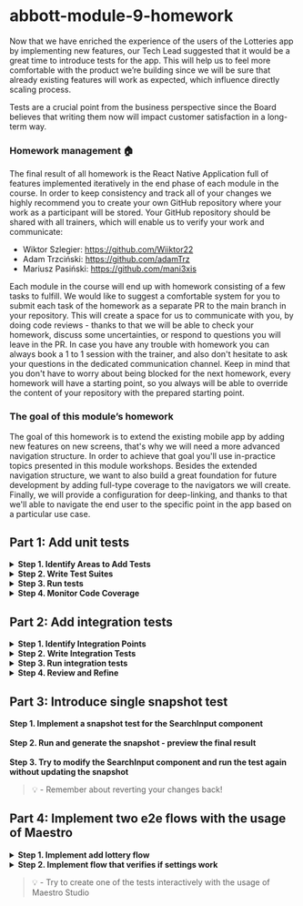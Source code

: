 # abbott-module-9-homework

Now that we have enriched the experience of the users of the Lotteries app by implementing new features, our Tech Lead suggested that it would be a great time to introduce tests for the app. This will help us to feel more comfortable with the product we’re building since we will be sure that already existing features will work as expected, which influence directly scaling process.

Tests are a crucial point from the business perspective since the Board believes that writing them now will impact customer satisfaction in a long-term way.

### Homework management 🏠

The final result of all homework is the React Native Application full of features implemented iteratively in the end phase of each module in the course. In order to keep consistency and track all of your changes we highly recommend you to create your own GitHub repository where your work as a participant will be stored. Your GitHub repository should be shared with all trainers, which will enable us to verify your work and communicate:
- Wiktor Szlegier: https://github.com/Wiiktor22
- Adam Trzciński: https://github.com/adamTrz
- Mariusz Pasiński: https://github.com/mani3xis

Each module in the course will end up with homework consisting of a few tasks to fulfill. We would like to suggest a comfortable system for you to submit each task of the homework as a separate PR to the main branch in your repository. This will create a space for us to communicate with you, by doing code reviews - thanks to that we will be able to check your homework, discuss some uncertainties, or respond to questions you will leave in the PR. In case you have any trouble with homework you can always book a 1 to 1 session with the trainer, and also don't hesitate to ask your questions in the dedicated communication channel. Keep in mind that you don't have to worry about being blocked for the next homework, every homework will have a starting point, so you always will be able to override the content of your repository with the prepared starting point.

### The goal of this module’s homework

The goal of this homework is to extend the existing mobile app by adding new features on new screens, that's why we will need a more advanced navigation structure. In order to achieve that goal you'll use in-practice topics presented in this module workshops. Besides the extended navigation structure, we want to also build a great foundation for future development by adding full-type coverage to the navigators we will create. Finally, we will provide a configuration for deep-linking, and thanks to that we'll able to navigate the end user to the specific point in the app based on a particular use case.

## Part 1: Add unit tests

<details>
  <summary><b>Step 1. Identify Areas to Add Tests</b></summary><br>

  Before you start writing tests, identify the key functionalities of your React Native app that need to be tested. This could include components, hooks, utility functions, and more.
</details>

<details>
  <summary><b>Step 2. Write Test Suites</b></summary><br>

  - Create a `__tests__` folder in the same directory as your source code.
  - For each module or component you want to test, create a corresponding test file using the format `<module-name>.test.js` or `<component-name>.test.js.`
  - Write your test suites and test cases using Jest's testing utilities and React Native Testing Library.
</details>

<details>
  <summary><b>Step 3. Run tests</b></summary><br>

  Run your tests using the following command:

  ```
  npm run test
  ```
</details>

<details>
  <summary><b>Step 4. Monitor Code Coverage</b></summary><br>

  Jest provides code coverage reports that help you identify which parts of your codebase are covered by tests. You can enable code coverage by adding the --coverage flag to your test command:

  ```
  npm run test -- --coverage
  ```

  This will generate coverage reports in the coverage directory of your project. Open the HTML report in a browser to see detailed coverage information.
</details>

## Part 2: Add integration tests

<details>
  <summary><b>Step 1. Identify Integration Points</b></summary><br>

  Determine the areas of your app where different components or units interact. These could include interactions between components, data flows, state management, API calls, navigation, etc.
</details>

<details>
  <summary><b>Step 2. Write Integration Tests</b></summary><br>

  - For each integration point, create an integration test file. Name the file based on the interaction you're testing
  - Write test cases that simulate the interactions and verify that the expected outcomes are achieved.
</details>

<details>
  <summary><b>Step 3. Run integration tests</b></summary><br>

  Run your tests using the following command:

  ```
  npm run test
  ```
</details>

<details>
  <summary><b>Step 4. Review and Refine</b></summary><br>

  Review the test results and make sure the interactions between different parts of your app are working as expected. If any issues are detected, refine your code and tests accordingly.
</details>

## Part 3: Introduce single snapshot test

<b>Step 1. Implement a snapshot test for the SearchInput component</b>
<br/><br/>
<b>Step 2. Run and generate the snapshot - preview the final result</b>
<br/><br/>
<b>Step 3. Try to modify the SearchInput component and run the test again without updating the snapshot</b>

> 💡 - Remember about reverting your changes back!

## Part 4: Implement two e2e flows with the usage of Maestro

<details>
  <summary><b>Step 1. Implement add lottery flow</b></summary><br>

  This task target to verify whether the functionality of adding lotteries work as expected, so in that flow, we have to enter the adding lottery form, input necessary information and check whether the item was successfully added as expected.

  > Hint: In order to press a button without text information add `testID` property and access them using `testID`
</details>

<details>
  <summary><b>Step 2. Implement flow that verifies if settings work</b></summary><br>

  In that specific flow, we expect to have a properly working settings tab and hide the add lottery button functionality. Within the test, we need to enter the settings screen, toggle the switch responsible for storing information about the availability of adding lottery functionality, and after that expect to not see the FAB component on the Lotteries Screen.

  > Hint: In order to press a button without text information add `testID` property and access them using `testID`
</details>

> 💡 - Try to create one of the tests interactively with the usage of Maestro Studio
